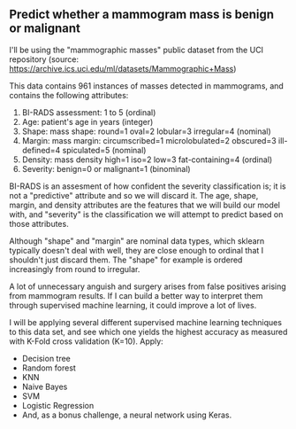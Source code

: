 ## Predict whether a mammogram mass is benign or malignant

I'll be using the "mammographic masses" public dataset from the UCI repository (source: https://archive.ics.uci.edu/ml/datasets/Mammographic+Mass)

This data contains 961 instances of masses detected in mammograms, and contains the following attributes:
   1. BI-RADS assessment: 1 to 5 (ordinal)  
   2. Age: patient's age in years (integer)
   3. Shape: mass shape: round=1 oval=2 lobular=3 irregular=4 (nominal)
   4. Margin: mass margin: circumscribed=1 microlobulated=2 obscured=3 ill-defined=4 spiculated=5 (nominal)
   5. Density: mass density high=1 iso=2 low=3 fat-containing=4 (ordinal)
   6. Severity: benign=0 or malignant=1 (binominal)
   
BI-RADS is an assesment of how confident the severity classification is; it is not a "predictive" attribute and so we will discard it. The age, shape, margin, and density attributes are the features that we will build our model with, and "severity" is the classification we will attempt to predict based on those attributes.

Although "shape" and "margin" are nominal data types, which sklearn typically doesn't deal with well, they are close enough to ordinal that I shouldn't just discard them. The "shape" for example is ordered increasingly from round to irregular.

A lot of unnecessary anguish and surgery arises from false positives arising from mammogram results. If I can build a better way to interpret them through supervised machine learning, it could improve a lot of lives.

I will be applying several different supervised machine learning techniques to this data set, and see which one yields the highest accuracy as measured with K-Fold cross validation (K=10). Apply:

* Decision tree
* Random forest
* KNN
* Naive Bayes
* SVM
* Logistic Regression
* And, as a bonus challenge, a neural network using Keras.

